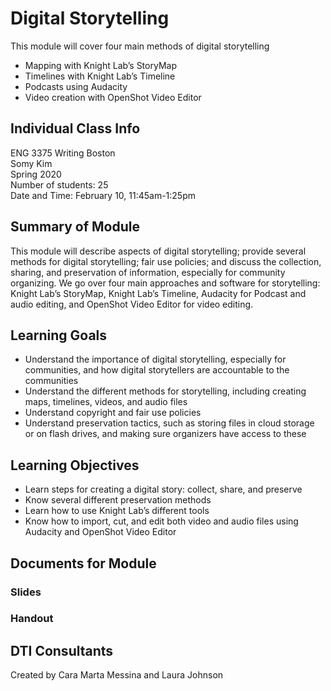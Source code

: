 # Digital Storytelling
This module will cover four main methods of digital storytelling
- Mapping with Knight Lab’s StoryMap
- Timelines with Knight Lab’s Timeline
- Podcasts using Audacity
- Video creation with OpenShot Video Editor

## Individual Class Info
ENG 3375 Writing Boston
<br>
Somy Kim
<br>
Spring 2020
<br>
Number of students: 25
<br>
Date and Time: February 10, 11:45am-1:25pm

## Summary of Module
This module will describe aspects of digital storytelling; provide several methods for digital storytelling; fair use policies; and discuss the collection, sharing, and preservation of information, especially for community organizing. We go over four main approaches and software for storytelling: Knight Lab’s StoryMap, Knight Lab’s Timeline, Audacity for Podcast and audio editing, and OpenShot Video Editor for video editing. 

## Learning Goals
- Understand the importance of digital storytelling, especially for communities, and how digital storytellers are accountable to the communities
- Understand the different methods for storytelling, including creating maps, timelines, videos, and audio files
- Understand copyright and fair use policies
- Understand preservation tactics, such as storing files in cloud storage or on flash drives, and making sure organizers have access to these

## Learning Objectives
- Learn steps for creating a digital story: collect, share, and preserve
- Know several different preservation methods
- Learn how to use Knight Lab’s different tools
- Know how to import, cut, and edit both video and audio files using Audacity and OpenShot Video Editor


## Documents for Module

### Slides

### Handout

## DTI Consultants
Created by Cara Marta Messina and Laura Johnson
